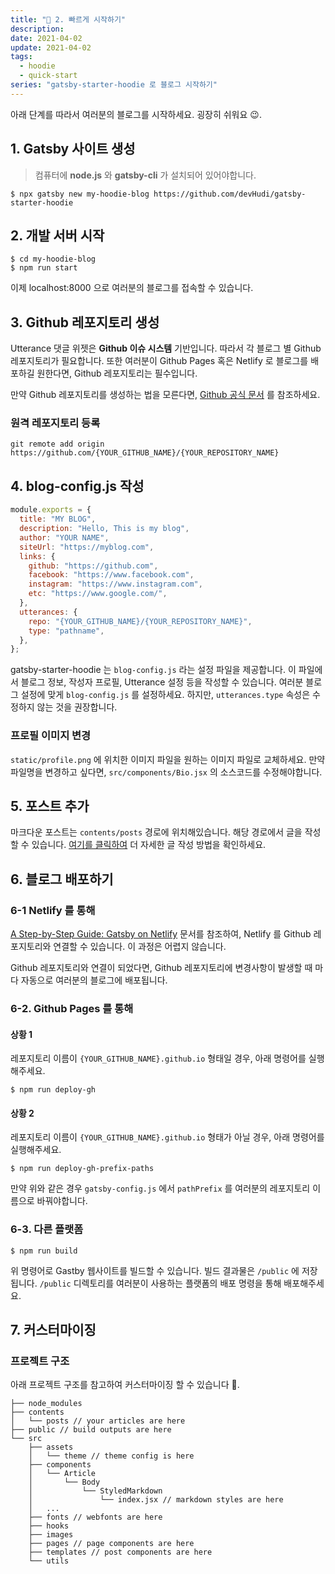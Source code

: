```yaml
---
title: "🚀 2. 빠르게 시작하기"
description:
date: 2021-04-02
update: 2021-04-02
tags:
  - hoodie
  - quick-start
series: "gatsby-starter-hoodie 로 블로그 시작하기"
---
```


아래 단계를 따라서 여러분의 블로그를 시작하세요. 굉장히 쉬워요 😉.

## 1. Gatsby 사이트 생성

> 컴퓨터에 **node.js** 와 **gatsby-cli** 가 설치되어 있어야합니다.

```
$ npx gatsby new my-hoodie-blog https://github.com/devHudi/gatsby-starter-hoodie
```

## 2. 개발 서버 시작

```
$ cd my-hoodie-blog
$ npm run start
```

이제 localhost:8000 으로 여러분의 블로그를 접속할 수 있습니다.

## 3. Github 레포지토리 생성

Utterance 댓글 위젯은 **Github 이슈 시스템** 기반입니다. 따라서 각 블로그 별 Github 레포지토리가 필요합니다. 또한 여러분이 Github Pages 혹은 Netlify 로 블로그를 배포하길 원한다면, Github 레포지토리는 필수입니다.

만약 Github 레포지토리를 생성하는 법을 모른다면, [Github 공식 문서](https://docs.github.com/en/github/getting-started-with-github/create-a-repo) 를 참조하세요.

### 원격 레포지토리 등록

```
git remote add origin https://github.com/{YOUR_GITHUB_NAME}/{YOUR_REPOSITORY_NAME}
```

## 4. blog-config.js 작성

```javascript
module.exports = {
  title: "MY BLOG",
  description: "Hello, This is my blog",
  author: "YOUR NAME",
  siteUrl: "https://myblog.com",
  links: {
    github: "https://github.com",
    facebook: "https://www.facebook.com",
    instagram: "https://www.instagram.com",
    etc: "https://www.google.com/",
  },
  utterances: {
    repo: "{YOUR_GITHUB_NAME}/{YOUR_REPOSITORY_NAME}",
    type: "pathname",
  },
};
```

gatsby-starter-hoodie 는 `blog-config.js` 라는 설정 파일을 제공합니다. 이 파일에서 블로그 정보, 작성자 프로필, Utterance 설정 등을 작성할 수 있습니다. 여러분 블로그 설정에 맞게 `blog-config.js` 를 설정하세요. 하지만, `utterances.type` 속성은 수정하지 않는 것을 권장합니다.

### 프로필 이미지 변경

`static/profile.png` 에 위치한 이미지 파일을 원하는 이미지 파일로 교체하세요. 만약 파일명을 변경하고 싶다면, `src/components/Bio.jsx` 의 소스코드를 수정해야합니다.

## 5. 포스트 추가

마크다운 포스트는 `contents/posts` 경로에 위치해있습니다. 해당 경로에서 글을 작성할 수 있습니다. [여기를 클릭하여](https://devHudi.github.io/gatsby-starter-hoodie/writing-guide) 더 자세한 글 작성 방법을 확인하세요.

## 6. 블로그 배포하기

### 6-1 Netlify 를 통해

[A Step-by-Step Guide: Gatsby on Netlify](https://www.netlify.com/blog/2016/02/24/a-step-by-step-guide-gatsby-on-netlify/) 문서를 참조하여, Netlify 를 Github 레포지토리와 연결할 수 있습니다. 이 과정은 어렵지 않습니다.

Github 레포지토리와 연결이 되었다면, Github 레포지토리에 변경사항이 발생할 때 마다 자동으로 여러분의 블로그에 배포됩니다.

### 6-2. Github Pages 를 통해

#### 상황 1

레포지토리 이름이 `{YOUR_GITHUB_NAME}.github.io` 형태일 경우, 아래 명령어를 실행해주세요.

```
$ npm run deploy-gh
```

#### 상황 2

레포지토리 이름이 `{YOUR_GITHUB_NAME}.github.io` 형태가 아닐 경우, 아래 명령어를 실행해주세요.

```
$ npm run deploy-gh-prefix-paths
```

만약 위와 같은 경우 `gatsby-config.js` 에서 `pathPrefix` 를 여러분의 레포지토리 이름으로 바꿔야합니다.

### 6-3. 다른 플랫폼

```
$ npm run build
```

위 명령어로 Gastby 웹사이트를 빌드할 수 있습니다. 빌드 결과물은 `/public` 에 저장됩니다. `/public` 디렉토리를 여러분이 사용하는 플랫폼의 배포 명령을 통해 배포해주세요.

## 7. 커스터마이징

### 프로젝트 구조

아래 프로젝트 구조를 참고하여 커스터마이징 할 수 있습니다 🙊.

```
├── node_modules
├── contents
│   └── posts // your articles are here
├── public // build outputs are here
└── src
    ├── assets
    │   └── theme // theme config is here
    ├── components
    │   └── Article
    │       └── Body
    │           └── StyledMarkdown
    │               └── index.jsx // markdown styles are here
    │   ...
    ├── fonts // webfonts are here
    ├── hooks
    ├── images
    ├── pages // page components are here
    ├── templates // post components are here
    └── utils
```
